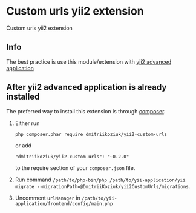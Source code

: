 Custom urls yii2 extension
========================
Custom urls yii2 extension

## Info

The best practice is use this module/extension with [yii2 advanced application](https://github.com/yiisoft/yii2-app-advanced/blob/master/docs/guide/start-installation.md)

## After yii2 advanced application is already installed

The preferred way to install this extension is through [composer](http://getcomposer.org/download/).

1. Either run

    ```
    php composer.phar require dmitriikoziuk/yii2-custom-urls
    ```
    
    or add
    
    ```
    "dmitriikoziuk/yii2-custom-urls": "~0.2.0"
    ```
    
    to the require section of your `composer.json` file.

2. Run command `/path/to/php-bin/php /path/to/yii-application/yii migrate --migrationPath=@DmitriiKoziuk/yii2CustomUrls/migrations`.

3. Uncomment `urlManager` in `/path/to/yii-application/frontend/config/main.php`
